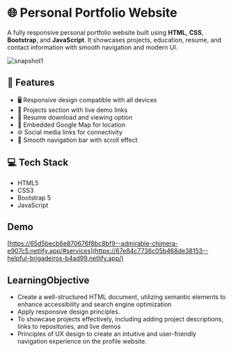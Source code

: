 # 🌐 Personal Portfolio Website

A fully responsive personal portfolio website built using **HTML**, **CSS**, **Bootstrap**, and **JavaScript**. It showcases projects, education, resume, and contact information with smooth navigation and modern UI.

![snapshot1]([[https://github.com/yadavpratibha/WebDevelopment/assets/25881107/0d2ae524-179e-489e-963e-50c9e2f62cbc](https://github.com/yadavpratibha/Profile-Website/blob/main/snapshot1.jpg)](https://github.com/yadavpratibha/Profile-Website/blob/main/snapshot1.jpg))

## 🚀 Features

- 🖥️ Responsive design compatible with all devices  
- 📁 Projects section with live demo links  
- 📄 Resume download and viewing option  
- 📍 Embedded Google Map for location  
- 🌐 Social media links for connectivity  
- 🧭 Smooth navigation bar with scroll effect  

## 💻 Tech Stack

- HTML5  
- CSS3  
- Bootstrap 5  
- JavaScript  

## Demo
[https://65d5becb6e870676f8bc8bf9--admirable-chimera-e907c5.netlify.app/#services](https://67e84c7736c05b468de38153--helpful-brigadeiros-b4ad99.netlify.app/)


## LearningObjective
* Create a well-structured HTML document, utilizing semantic elements to enhance accessibility and search engine optimization
* Apply responsive design principles.
* To showcase projects effectively, including adding project descriptions, links to repositories, and live demos
* Principles of UX design to create an intuitive and user-friendly navigation experience on the profile website.


